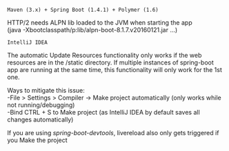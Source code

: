 
```Maven (3.x) + Spring Boot (1.4.1) + Polymer (1.6)```

HTTP/2 needs ALPN lib loaded to the JVM when starting the app<br>
(java -Xbootclasspath/p:lib/alpn-boot-8.1.7.v20160121.jar ...)


``` IntelliJ IDEA ```

The automatic Update Resources functionality only works if the web resources are in the <projectdir>/static directory.
If multiple instances of spring-boot app are running at the same time, this functionality will only work for the 1st one.

Ways to mitigate this issue:<br>
-File > Settings > Compiler -> Make project automatically (only works while not running/debugging)<br>
-Bind CTRL + S to Make project (as IntelliJ IDEA by default saves all changes automatically)<br>

If you are using _spring-boot-devtools_, livereload also only gets triggered if you Make the project

